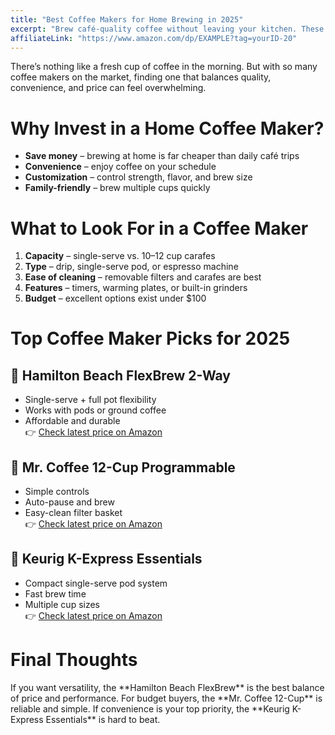```yaml
---
title: "Best Coffee Makers for Home Brewing in 2025"
excerpt: "Brew café-quality coffee without leaving your kitchen. These are our top budget-friendly coffee makers for home use."
affiliateLink: "https://www.amazon.com/dp/EXAMPLE?tag=yourID-20"
---
```


There’s nothing like a fresh cup of coffee in the morning. But with so many coffee makers on the market, finding one that balances quality, convenience, and price can feel overwhelming.

<div class="gap-section"></div>

<h1 className="segment">Why Invest in a Home Coffee Maker?</h1>

- **Save money** – brewing at home is far cheaper than daily café trips  
- **Convenience** – enjoy coffee on your schedule  
- **Customization** – control strength, flavor, and brew size  
- **Family-friendly** – brew multiple cups quickly  

<div class="gap-section"></div>

<h1 className="segment">What to Look For in a Coffee Maker</h1>

1. **Capacity** – single-serve vs. 10–12 cup carafes  
2. **Type** – drip, single-serve pod, or espresso machine  
3. **Ease of cleaning** – removable filters and carafes are best  
4. **Features** – timers, warming plates, or built-in grinders  
5. **Budget** – excellent options exist under $100  

<div class="gap-section"></div>

<h1 className="segment">Top Coffee Maker Picks for 2025</h1>

<h2 className="second-segment">🥇 Hamilton Beach FlexBrew 2-Way</h2>

- Single-serve + full pot flexibility  
- Works with pods or ground coffee  
- Affordable and durable  
👉 [Check latest price on Amazon](https://www.amazon.com/dp/EXAMPLE?tag=yourID-20)

<div class="gap-section"></div>

<h2 className="second-segment">🥈 Mr. Coffee 12-Cup Programmable</h2>

- Simple controls  
- Auto-pause and brew  
- Easy-clean filter basket  
👉 [Check latest price on Amazon](https://www.amazon.com/dp/EXAMPLE?tag=yourID-20)

<div class="gap-section"></div>

<h2 className="second-segment">🥉 Keurig K-Express Essentials</h2>

- Compact single-serve pod system  
- Fast brew time  
- Multiple cup sizes  
👉 [Check latest price on Amazon](https://www.amazon.com/dp/EXAMPLE?tag=yourID-20)

<div class="gap-section"></div>

<h1 className="segment">Final Thoughts</h1>
If you want versatility, the **Hamilton Beach FlexBrew** is the best balance of price and performance. For budget buyers, the **Mr. Coffee 12-Cup** is reliable and simple. If convenience is your top priority, the **Keurig K-Express Essentials** is hard to beat.

